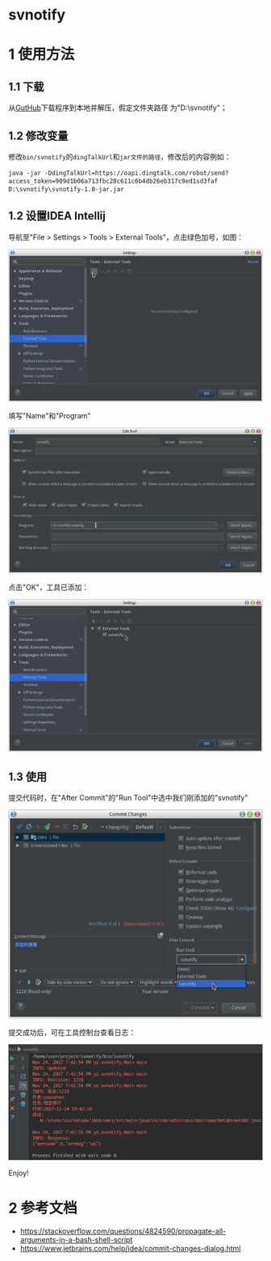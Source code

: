 # svnotify

# 1 使用方法
## 1.1 下载
从[GutHub](https://github.com/yziyz/svnotify/releases/download/1.0/svnotify-1.0.zip)下载程序到本地并解压，假定文件夹路径
为"D:\svnotify"；

## 1.2 修改变量

修改`bin/svnotify`的`dingTalkUrl`和`jar文件的路径`，修改后的内容例如：
```
java -jar -DdingTalkUrl=https://oapi.dingtalk.com/robot/send?access_token=909d1b06a713fbc28c611c6b4db26eb317c9ed1sd3faf D:\svnotify\svnotify-1.0-jar.jar
```

## 1.2 设置IDEA Intellij
导航至"File > Settings > Tools > External Tools"，点击绿色加号，如图：

![](bin/image/1.png)

填写"Name"和"Program"

![](bin/image/2.png)

点击"OK"，工具已添加：

![](bin/image/3.png)

## 1.3 使用
提交代码时，在"After Commit"的"Run Tool"中选中我们刚添加的"svnotify"

![](bin/image/4.png)

提交成功后，可在工具控制台查看日志：

![](bin/image/5.png)

Enjoy!

# 2 参考文档

* https://stackoverflow.com/questions/4824590/propagate-all-arguments-in-a-bash-shell-script
* https://www.jetbrains.com/help/idea/commit-changes-dialog.html
